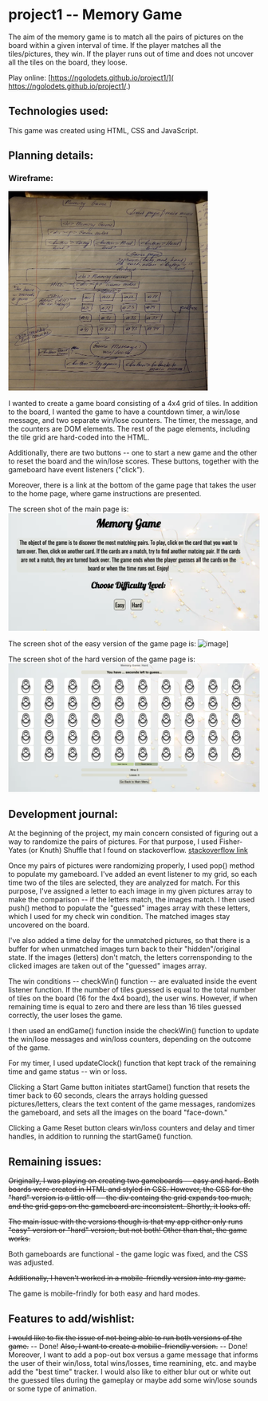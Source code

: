 # project1 -- Memory Game
The aim of the memory game is to match all the pairs of pictures on the board within a given interval of time.  If the player matches all the tiles/pictures, they win.  If the player runs out of time and does not uncover all the tiles on the board, they loose.

Play online: [https://ngolodets.github.io/project1/]( https://ngolodets.github.io/project1/.)

## Technologies used:
This game was created using HTML, CSS and JavaScript.

## Planning details:
### Wireframe:
<img src="img/0.jpg" width="400" height="400" />

I wanted to create a game board consisting of a 4x4 grid of tiles.  In addition to the board, I wanted the game to have a countdown timer, a win/lose message, and two separate win/lose counters.  The timer, the message, and the counters are DOM elements.  The rest of the page elements, including the tile grid are hard-coded into the HTML.

Additionally, there are two buttons -- one to start a new game and the other to reset the board and the win/lose scores.  These buttons, together with the gameboard have event listeners ("click").

Moreover, there is a link at the bottom of the game page that takes the user to the home page, where game instructions are presented.

The screen shot of the main page is:
![image](img/mainpage.png)

The screen shot of the easy version of the game page is:
![image](img/gamepage.png)]

The screen shot of the hard version of the game page is:
![image](img/hardversionscreenshot.png)

## Development journal:
At the beginning of the project, my main concern consisted of figuring out a way to randomize the pairs of pictures.  For that purpose, I used Fisher-Yates (or Knuth) Shuffle that I found on stackoverflow.
[stackoverflow link](https://stackoverflow.com/questions/2450954/how-to-randomize-shuffle-a-javascript-array)

Once my pairs of pictures were randomizing properly, I used pop() method to populate my gameboard.  I've added an event listener to my grid, so each time two of the tiles are selected, they are analyzed for match.  For this purpose, I've assigned a letter to each image in my given pictures array to make the comparison -- if the letters match, the images match.  I then used push() method to populate the "guessed" images array with these letters, which I used for my check win condition.  The matched images stay uncovered on the board.  

I've also added a time delay for the unmatched pictures, so that there is a buffer for when unmatched images turn back to their "hidden"/original state.  If the images (letters) don't match, the letters corrensponding to the clicked images are taken out of the "guessed" images array.  

The win conditions -- checkWin() function -- are evaluated inside the event listener function.  If the number of tiles guessed is equal to the total number of tiles on the board (16 for the 4x4 board), the user wins.  However, if when remaining time is equal to zero and there are less than 16 tiles guessed correctly, the user loses the game. 

I then used an endGame() function inside the checkWin() function to update the win/lose messages and win/loss counters, depending on the outcome of the game.

For my timer, I used updateClock() function that kept track of the remaining time and game status -- win or loss.

Clicking a Start Game button initiates startGame() function that resets the timer back to 60 seconds, clears the arrays holding guessed pictures/letters, clears the text content of the game messages, randomizes the gameboard, and sets all the images on the board "face-down."

Clicking a Game Reset button clears win/loss counters and delay and timer handles, in addition to running the startGame() function.

## Remaining issues:
<s>Originally, I was playing on creating two gameboards -- easy and hard.  Both boards were created in HTML and styled in CSS.  However, the CSS for the "hard" version is a little off -- the div containg the grid expands too much, and the grid gaps on the gameboard are inconsistent.  Shortly, it looks off.</s>

<s>The main issue with the versions though is that my app either only runs "easy" version or "hard" version, but not both!  Other than that, the game works.</s>

Both gameboards are functional - the game logic was fixed, and the CSS was adjusted.

<s>Additionally, I haven't worked in a mobile-friendly version into my game.</s>

The game is mobile-frindly for both easy and hard modes.


## Features to add/wishlist:
<s>I would like to fix the issue of not being able to run both versions of the game.</s> -- Done! 
<s>Also, I want to create a mobilie-friendly version.</s> -- Done!  Moreover, I want to add a pop-out box versus a game message that informs the user of their win/loss, total wins/losses, time reamining, etc. and maybe add the "best time" tracker.  I would also like to either blur out or white out the guessed tiles during the gameplay or maybe add some win/lose sounds or some type of animation.
